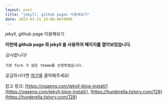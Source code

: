 ```yaml
---
layout: post
title: "jekyll, github pages 사용해보기"
date: 2023-03-21 19:00:00+0900
---
```


jekyll, github page 이용해보기

**이번에 github page 와 jekyll 을 사용하여 페이지를 열어보았습니다.**

_감사합니다!_

````
가장 fork 가 많은 theme를 선정하였습니다.
````
궁금하시다면 [여기](https://github.com/topics/jekyll-theme)를 클릭해주세요!

참고 링크:  [https://ogaeng.com/jekyll-blog-install/](https://ogaeng.com/jekyll-blog-install/), [https://hurderella.tistory.com/128](https://hurderella.tistory.com/128)
